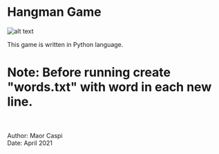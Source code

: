 # Hangman Game

![alt text](https://github.com/MaorCaspi/Hangman-Game/blob/main/demo.JPG?raw=true)

This game is written in Python language.<br/> 
# Note: Before running create "words.txt" with word in each new line.<br/> <br/>
Author: Maor Caspi  <br/>
Date: April 2021  

